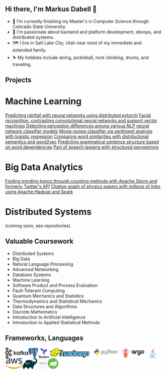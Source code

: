 ## Hi there, I'm Markus Dabell 👋

- 🔭 I’m currently finishing my Master's in Computer Science through Colorado State University.
- 🌱 I'm passionate about backend and platform development, devops, and distributed systems. 
- 🗺️ I live in Salt Lake City, Utah near most of my immediate and extended family.
- ⛷️ My hobbies include skiing, pickleball, rock climbing, drums, and traveling.

## Projects

# Machine Learning

[Predicting rainfall with neural networks using distributed pytorch](https://github.com/dabellma/Pytorch-Predicting-Brazilian-Rainfall-With-Neural-Networks)
[Facial recognition, contrasting convolutional neural networks and support vector machines](https://github.com/dabellma/Convolutional-Neural-Network-Facial-Recognition-Project)
[Detecting perception differences among various NLP neural network classifier models](https://github.com/dabellma/Perception-Differences-Among-NLP-Models)
[Movie review classifier via sentiment analysis with logistic regression](https://github.com/dabellma/Logistic-Regression-Movie-Review-Classifier/blob/main/logistic_regression.py)
[Comparing word similarities with distributional semantics and word2vec](https://github.com/dabellma/Distributional-Semantics-And-Word2Vec)
[Predicting grammatical sentence structure based on word dependencies](https://github.com/dabellma/Neural-Transition-Based-Dependency-Parsing)
[Part of speech tagging with structured perceptrons](https://github.com/dabellma/Structured-Perceptron-for-Part-of-Speech-Tagging-NLP)


# Big Data Analytics

[Finding trending topics through counting methods with Apache Storm and formerly Twitter's API](https://github.com/dabellma/Apache-Storm-Twitter-Feed-Tweet-Counting-In-Java)
[Citation graph of physics papers with millions of links using Apache Hadoop and Spark](https://github.com/dabellma/Apache-Spark-Node-And-Edge-Citation-Graph-Count-Using-Scala)

# Distributed Systems
(coming soon, see repositories)

## Valuable Coursework

- Distributed Systems
- Big Data
- Natural Language Processing
- Advanced Networking
- Database Systems
- Machine Learning
- Software Product and Process Evaluation
- Fault-Tolerant Computing
- Quantum Mechanics and Statistics
- Thermodynamics and Statistical Mechanics
- Data Structures and Algorithms
- Discrete Mathematics
- Introduction to Artificial Intelligence
- Introduction to Applied Statistical Methods

## Frameworks, Languages

<a href="https://kafka.apache.org/" rel="nofollow"><img align="left" alt="Hadoop Logo" height="34px" src="https://github.com/dabellma/dabellma/blob/main/kafka%20icon.png" style="max-width: 100%;"></a>
<a href="https://www.postgresql.org/" rel="nofollow"><img align="left" alt="Hadoop Logo" height="34px" src="https://github.com/dabellma/dabellma/blob/main/postgres%20icon.png" style="max-width: 100%;"></a>
<a href="https://www.terraform.io/" rel="nofollow"><img align="left" alt="Hadoop Logo" height="34px" src="https://github.com/dabellma/dabellma/blob/main/terraform%20icon.png" style="max-width: 100%;"></a>
<a href="https://hadoop.apache.org/" rel="nofollow"><img align="left" alt="Hadoop Logo" height="34px" src="https://github.com/dabellma/dabellma/blob/main/hadoop.png" style="max-width: 100%;"></a>
<a href="https://www.python.org/" rel="nofollow"><img align="left" alt="Hadoop Logo" height="34px" src="https://github.com/dabellma/dabellma/blob/main/python-logo-master-v3-TM-flattened.png" style="max-width: 100%;"></a>
<a href="https://argo-cd.readthedocs.io/en/stable/" rel="nofollow"><img align="left" alt="Hadoop Logo" height="34px" src="https://github.com/dabellma/dabellma/blob/main/argocd.png" style="max-width: 100%;"></a>
<a href="https://www.oracle.com/java/technologies/downloads/" rel="nofollow"><img align="left" alt="Hadoop Logo" height="34px" src="https://github.com/dabellma/dabellma/blob/main/java.jpg" style="max-width: 100%;"></a>
<a href="https://aws.amazon.com/" rel="nofollow"><img align="left" alt="Hadoop Logo" height="34px" src="https://github.com/dabellma/dabellma/blob/main/aws.png" style="max-width: 100%;"></a>
<a href="https://gradle.org/" rel="nofollow"><img align="left" alt="Hadoop Logo" height="34px" src="https://github.com/dabellma/dabellma/blob/main/gradle.png" style="max-width: 100%;"></a>
<a href="https://pytorch.org/" rel="nofollow"><img align="left" alt="Hadoop Logo" height="34px" src="https://github.com/dabellma/dabellma/blob/main/pytorch.jpg" style="max-width: 100%;"></a>
<a href="https://spring.io/projects/spring-boot" rel="nofollow"><img align="left" alt="Hadoop Logo" height="34px" src="https://github.com/dabellma/dabellma/blob/main/spring%20boot%20icon.png" style="max-width: 100%;"></a>






